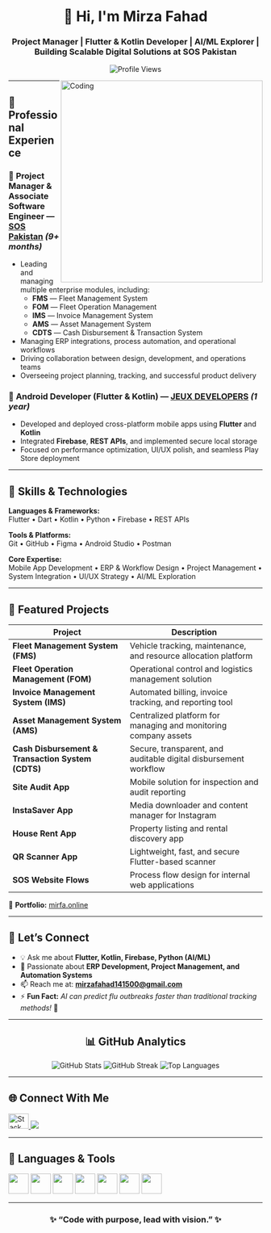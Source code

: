 <h1 align="center">👋 Hi, I'm Mirza Fahad</h1>
<h3 align="center">Project Manager | Flutter & Kotlin Developer | AI/ML Explorer | Building Scalable Digital Solutions at SOS Pakistan</h3>

<p align="center">
  <img src="https://komarev.com/ghpvc/?username=fahadmirfa&label=Profile%20Views&color=blueviolet&style=for-the-badge" alt="Profile Views" />
</p>

<img align="right" alt="Coding" width="400" src="https://media2.giphy.com/media/v1.Y2lkPTc5MGI3NjExNnN4YjZvOWdwZ2tmZTgwbGE2cmN0NHZ1NHRuZDJkMTdyajgxbDB2dSZlcD12MV9pbnRlcm5hbF9naWZfYnlfaWQmY3Q9Zw/66M6ZwJkTLYikvhrqZ/giphy.gif">

---

## 💼 Professional Experience

### 🚀 **Project Manager & Associate Software Engineer** — [SOS Pakistan](https://sosworld.com.pk/sos-pakistan/) *(9+ months)*
- Leading and managing multiple enterprise modules, including:  
  - **FMS** — Fleet Management System  
  - **FOM** — Fleet Operation Management  
  - **IMS** — Invoice Management System  
  - **AMS** — Asset Management System  
  - **CDTS** — Cash Disbursement & Transaction System  
- Managing ERP integrations, process automation, and operational workflows  
- Driving collaboration between design, development, and operations teams  
- Overseeing project planning, tracking, and successful product delivery  

### 📱 **Android Developer (Flutter & Kotlin)** — [JEUX DEVELOPERS](https://jeuxdevelopers.com/) *(1 year)*
- Developed and deployed cross-platform mobile apps using **Flutter** and **Kotlin**  
- Integrated **Firebase**, **REST APIs**, and implemented secure local storage  
- Focused on performance optimization, UI/UX polish, and seamless Play Store deployment  

---

## 🧠 Skills & Technologies

**Languages & Frameworks:**  
Flutter • Dart • Kotlin • Python • Firebase • REST APIs  

**Tools & Platforms:**  
Git • GitHub • Figma • Android Studio • Postman  

**Core Expertise:**  
Mobile App Development • ERP & Workflow Design • Project Management •  
System Integration • UI/UX Strategy • AI/ML Exploration  

---

## 🌟 Featured Projects

| Project | Description |
|----------|--------------|
| **Fleet Management System (FMS)** | Vehicle tracking, maintenance, and resource allocation platform |
| **Fleet Operation Management (FOM)** | Operational control and logistics management solution |
| **Invoice Management System (IMS)** | Automated billing, invoice tracking, and reporting tool |
| **Asset Management System (AMS)** | Centralized platform for managing and monitoring company assets |
| **Cash Disbursement & Transaction System (CDTS)** | Secure, transparent, and auditable digital disbursement workflow |
| **Site Audit App** | Mobile solution for inspection and audit reporting |
| **InstaSaver App** | Media downloader and content manager for Instagram |
| **House Rent App** | Property listing and rental discovery app |
| **QR Scanner App** | Lightweight, fast, and secure Flutter-based scanner |
| **SOS Website Flows** | Process flow design for internal web applications |

🔗 **Portfolio:** [mirfa.online](https://mirfa.online)

---

## 💬 Let’s Connect

- 💡 Ask me about **Flutter, Kotlin, Firebase, Python (AI/ML)**  
- 🧩 Passionate about **ERP Development, Project Management, and Automation Systems**  
- 📫 Reach me at: **[mirzafahad141500@gmail.com](mailto:mirzafahad141500@gmail.com)**  
- ⚡ **Fun Fact:** *AI can predict flu outbreaks faster than traditional tracking methods!* 🤖  

---

<h2 align="center">📊 GitHub Analytics</h2>

<div align="center">
  <img src="https://github-readme-stats.vercel.app/api?username=fahadmirfa&show_icons=true&theme=radical&hide_border=true&bg_color=00000000" alt="GitHub Stats" />
  <img src="https://streak-stats.demolab.com?user=fahadmirfa&theme=radical&hide_border=true&background=00000000" alt="GitHub Streak" />
  <img src="https://github-readme-stats.vercel.app/api/top-langs/?username=fahadmirfa&layout=compact&theme=radical&hide_border=true&bg_color=00000000" alt="Top Languages" />
</div>

---

## 🌐 Connect With Me

<p align="left">
  <a href="https://stackoverflow.com/users/22653921" target="_blank">
    <img src="https://raw.githubusercontent.com/rahuldkjain/github-profile-readme-generator/master/src/images/icons/Social/stack-overflow.svg" alt="Stack Overflow" height="30" width="40" />
  </a>
  <a href="mailto:mirzafahad141500@gmail.com" target="_blank">
    <img src="https://img.shields.io/badge/Email-blueviolet?style=for-the-badge&logo=gmail&logoColor=white" />
  </a>
</p>

---

## 🧰 Languages & Tools

<p align="left">
  <a href="https://dart.dev" target="_blank"><img src="https://www.vectorlogo.zone/logos/dartlang/dartlang-icon.svg" width="40" height="40" /></a>
  <a href="https://flutter.dev" target="_blank"><img src="https://www.vectorlogo.zone/logos/flutterio/flutterio-icon.svg" width="40" height="40" /></a>
  <a href="https://kotlinlang.org" target="_blank"><img src="https://www.vectorlogo.zone/logos/kotlinlang/kotlinlang-icon.svg" width="40" height="40" /></a>
  <a href="https://www.python.org" target="_blank"><img src="https://www.vectorlogo.zone/logos/python/python-icon.svg" width="40" height="40" /></a>
  <a href="https://firebase.google.com/" target="_blank"><img src="https://www.vectorlogo.zone/logos/firebase/firebase-icon.svg" width="40" height="40" /></a>
  <a href="https://git-scm.com/" target="_blank"><img src="https://www.vectorlogo.zone/logos/git-scm/git-scm-icon.svg" width="40" height="40" /></a>
  <a href="https://figma.com/" target="_blank"><img src="https://www.vectorlogo.zone/logos/figma/figma-icon.svg" width="40" height="40" /></a>
</p>

---

<h3 align="center">✨ “Code with purpose, lead with vision.” ✨</h3>
